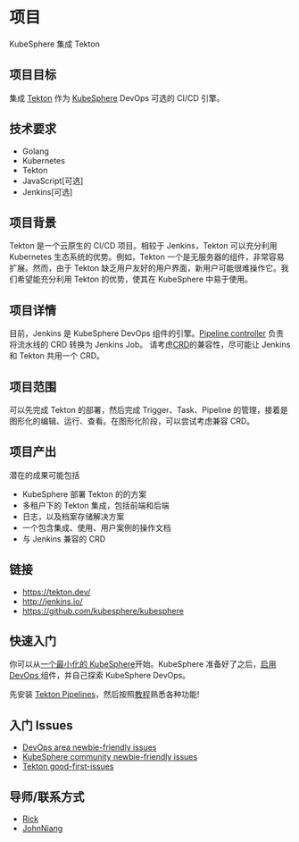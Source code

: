 # 项目

KubeSphere 集成 Tekton

## 项目目标

集成 [Tekton](https://github.com/tektoncd/pipeline) 作为 [KubeSphere](https://github.com/kubesphere/kubesphere/) DevOps 可选的 CI/CD 引擎。

## 技术要求

* Golang
* Kubernetes
* Tekton
* JavaScript[可选]
* Jenkins[可选]

## 项目背景

Tekton 是一个云原生的 CI/CD 项目。相较于 Jenkins，Tekton 可以充分利用 Kubernetes 生态系统的优势。例如，Tekton 一个是无服务器的组件，非常容易扩展。然而，由于 Tekton 缺乏用户友好的用户界面，新用户可能很难操作它。我们希望能充分利用 Tekton 的优势，使其在 KubeSphere 中易于使用。

## 项目详情

目前，Jenkins 是 KubeSphere DevOps 组件的引擎。[Pipeline controller](https://github.com/kubesphere/kubesphere/blob/master/pkg/controller/pipeline/pipeline_controller.go) 负责将流水线的 CRD 转换为 Jenkins Job。
请考虑[CRD](https://github.com/kubesphere/kubesphere/blob/master/staging/src/kubesphere.io/api/devops/v1alpha3/pipeline_types.go)的兼容性，尽可能让 Jenkins 和 Tekton 共用一个 CRD。

## 项目范围

可以先完成 Tekton 的部署，然后完成 Trigger、Task、Pipeline 的管理，接着是图形化的编辑、运行、查看。在图形化阶段，可以尝试考虑兼容 CRD。

## 项目产出

潜在的成果可能包括

* KubeSphere 部署 Tekton 的的方案
* 多租户下的 Tekton 集成，包括前端和后端
* 日志，以及档案存储解决方案
* 一个包含集成、使用、用户案例的操作文档
* 与 Jenkins 兼容的 CRD

## 链接

* https://tekton.dev/
* http://jenkins.io/
* https://github.com/kubesphere/kubesphere

## 快速入门

你可以从[一个最小化的 KubeSphere](https://kubesphere.io/zh/docs/quick-start/minimal-kubesphere-on-k8s/)开始。KubeSphere 准备好了之后，[启用 DevOps ](https://kubesphere.io/zh/docs/pluggable-components/devops/)组件，并自己探索 KubeSphere DevOps。

先安装 [Tekton Pipelines](https://github.com/tektoncd/pipeline/blob/master/docs/install.md)，然后按照[教程](https://github.com/tektoncd/pipeline/blob/master/docs/tutorial.md)熟悉各种功能!

## 入门 Issues

* [DevOps area newbie-friendly issues](https://github.com/search?q=user%3Akubesphere+label%3A%22good+first+issue%22+label%3A%22area%2Fdevops%22+state%3Aopen&type=Issues&ref=advsearch&l=&l=)
* [KubeSphere community newbie-friendly issues](https://github.com/search?q=user%3Akubesphere+label%3A%22good+first+issue%22+state%3Aopen&type=Issues&ref=advsearch&l=&l=)
* [Tekton good-first-issues](https://github.com/tektoncd/pipeline/issues?q=is%3Aissue+is%3Aopen+label%3A%22good+first+issue%22)

## 导师/联系方式

* [Rick](https://github.com/LinuxSuRen/)
* [JohnNiang](https://github.com/johnniang/)

